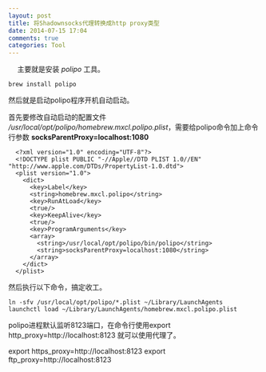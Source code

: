 ```yaml
---
layout: post
title: 将Shadownsocks代理转换成http proxy类型
date: 2014-07-15 17:04
comments: true
categories: Tool
---
```

　
主要就是安装 *polipo* 工具。

```
brew install polipo
```

然后就是启动polipo程序开机自动启动。

首先要修改自动启动的配置文件 _/usr/local/opt/polipo/homebrew.mxcl.polipo.plist_，需要给polipo命令加上命令行参数 **socksParentProxy=localhost:1080**

```
  <?xml version="1.0" encoding="UTF-8"?>
  <!DOCTYPE plist PUBLIC "-//Apple//DTD PLIST 1.0//EN" "http://www.apple.com/DTDs/PropertyList-1.0.dtd">
  <plist version="1.0">
    <dict>
      <key>Label</key>
      <string>homebrew.mxcl.polipo</string>
      <key>RunAtLoad</key>
      <true/>
      <key>KeepAlive</key>
      <true/>
      <key>ProgramArguments</key>
      <array>
        <string>/usr/local/opt/polipo/bin/polipo</string>
        <string>socksParentProxy=localhost:1080</string>
      </array>
    </dict>
  </plist>
```
然后执行以下命令，搞定收工。
```
ln -sfv /usr/local/opt/polipo/*.plist ~/Library/LaunchAgents
launchctl load ~/Library/LaunchAgents/homebrew.mxcl.polipo.plist
```

polipo进程默认监听8123端口，在命令行使用export http_proxy=http://localhost:8123 就可以使用代理了。

export https_proxy=http://localhost:8123
export ftp_proxy=http://localhost:8123

